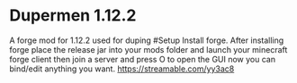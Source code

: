 # Dupermen 1.12.2
A forge mod for 1.12.2 used for duping
#Setup
Install forge. After installing forge place the release jar into your mods folder and launch your minecraft forge client then join a server and press O to open the GUI now you can bind/edit anything you want.
https://streamable.com/yy3ac8
